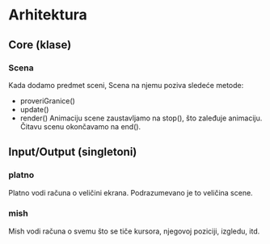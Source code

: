 # Arhitektura

## Core (klase)

### Scena

Kada dodamo predmet sceni, Scena na njemu poziva sledeće metode:
* proveriGranice()
* update()
* render()
Animaciju scene zaustavljamo na stop(), što zaleđuje animaciju. Čitavu scenu okončavamo na end().

## Input/Output (singletoni)

### platno

Platno vodi računa o veličini ekrana. Podrazumevano je to veličina scene.

### mish

Mish vodi računa o svemu što se tiče kursora, njegovoj poziciji, izgledu, itd.
